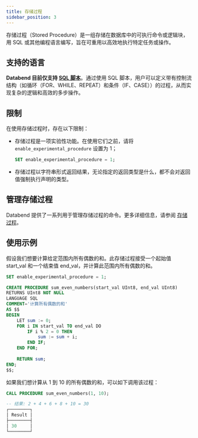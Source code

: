 ```yaml
---
title: 存储过程
sidebar_position: 3
---
```


存储过程（Stored Procedure）是一组存储在数据库中的可执行命令或逻辑块，用 SQL 或其他编程语言编写，旨在可重用以高效地执行特定任务或操作。

## 支持的语言

**Databend 目前仅支持 [SQL 脚本](/sql/stored-procedure-scripting/)**。通过使用 SQL 脚本，用户可以定义带有控制流结构（如循环（FOR、WHILE、REPEAT）和条件（IF、CASE））的过程，从而实现复杂的逻辑和高效的多步操作。

## 限制

在使用存储过程时，存在以下限制：

- 存储过程是一项实验性功能。在使用它们之前，请将 `enable_experimental_procedure` 设置为 1；

    ```sql
    SET enable_experimental_procedure = 1;
    ```

- 存储过程以字符串形式返回结果，无论指定的返回类型是什么，都不会对返回值强制执行声明的类型。

## 管理存储过程

Databend 提供了一系列用于管理存储过程的命令。更多详细信息，请参阅 [存储过程](/sql/sql-commands/ddl/procedure/)。

## 使用示例

假设我们想要计算给定范围内所有偶数的和。此存储过程接受一个起始值 start_val 和一个结束值 end_val，并计算此范围内所有偶数的和。

```sql
SET enable_experimental_procedure = 1;

CREATE PROCEDURE sum_even_numbers(start_val UInt8, end_val UInt8) 
RETURNS UInt8 NOT NULL 
LANGUAGE SQL 
COMMENT='计算所有偶数的和' 
AS $$
BEGIN
    LET sum := 0;
    FOR i IN start_val TO end_val DO
        IF i % 2 = 0 THEN
            sum := sum + i;
        END IF;
    END FOR;
    
    RETURN sum;
END;
$$;
```

如果我们想计算从 1 到 10 的所有偶数的和，可以如下调用该过程：

```sql
CALL PROCEDURE sum_even_numbers(1, 10);

-- 结果: 2 + 4 + 6 + 8 + 10 = 30
┌────────┐
│ Result │
├────────┤
│ 30     │
└────────┘
```
